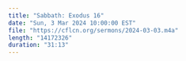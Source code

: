 ```yaml
---
title: "Sabbath: Exodus 16"
date: "Sun, 3 Mar 2024 10:00:00 EST"
file: "https://cflcn.org/sermons/2024-03-03.m4a"
length: "14172326"
duration: "31:13"
---
```

